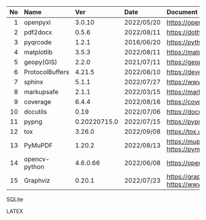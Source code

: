 
|No |Name|Ver|Date|Document URL|Source URL|Python package URL|
|--:|:-- |:--|:-- |:--         |:--       |:--|
|  1|openpyxl   |3.0.10 |2022/05/20 |https://openpyxl.readthedocs.io/en/stable/ |https://foss.heptapod.net/openpyxl/openpyxl |https://pypi.org/project/openpyxl/ |
|  2|pdf2docx   |0.5.6  |2022/08/11 |https://dothinking.github.io/pdf2docx/ |https://github.com/dothinking/pdf2docx |https://pypi.org/project/pdf2docx/ |
|  3|pyqrcode   |1.2.1  |2016/06/20 |https://pythonhosted.org/PyQRCode/ |https://github.com/mnooner256/pyqrcode |https://pypi.org/project/PyQRCode/ |
|  4|matplotlib |3.5.3  |2022/08/11 |https://matplotlib.org/ |https://github.com/matplotlib/matplotlib |https://pypi.org/project/matplotlib/ |
|  5|geopy(GIS) |2.2.0  |2021/07/11 |https://geopy.readthedocs.io/en/latest/ |https://github.com/geopy/geopy |https://pypi.org/project/geopy/ |
|  6|ProtocolBuffers |4.21.5 |2022/08/10 |https://developers.google.com/protocol-buffers/ |https://github.com/protocolbuffers/protobuf |https://pypi.org/project/protobuf/ |
|  7|sphinx     |5.1.1  |2022/07/27 |https://www.sphinx-doc.org/en/master/ |https://github.com/sphinx-doc/sphinx |https://pypi.org/project/Sphinx/ |
|  8|markupsafe |2.1.1  |2022/03/15 |https://markupsafe.palletsprojects.com/en/2.1.x/ |https://github.com/pallets/markupsafe/ |https://pypi.org/project/MarkupSafe/ |
|  9|coverage   |6.4.4  |2022/08/16 |https://coverage.readthedocs.io/en/6.4.4/ |https://github.com/nedbat/coveragepy |https://pypi.org/project/coverage/ |
| 10|docutils   |0.19   |2022/07/06 |https://docutils.sourceforge.io/ |https://repo.or.cz/docutils.git |https://pypi.org/project/docutils/ |
| 11|pypng      |0.20220715.0 | 2022/07/15 |https://pypng.readthedocs.io/en/latest/|https://gitlab.com/drj11/pypng/ |https://pypi.org/project/pypng/ |
| 12|tox        |3.26.0 |2022/09/08 |https://tox.wiki/en/latest/ |https://github.com/tox-dev/tox |https://pypi.org/project/tox/ |
| 13|PyMuPDF    |1.20.2 |2022/08/13 |https://mupdf.com/ https://pymupdf.readthedocs.io/en/latest/ |https://github.com/pymupdf/PyMuPDF |https://pypi.org/project/PyMuPDF/|
| 14|opencv-python|4.6.0.66 |2022/06/08 |https://opencv.org/ |https://github.com/opencv/opencv |https://pypi.org/project/opencv-python/|
| 15|Graphviz   |0.20.1 |2022/07/23 |https://graphviz.readthedocs.io/en/stable/ https://www.graphviz.org/ | https://github.com/xflr6/graphviz/ https://gitlab.com/graphviz/graphviz/ | https://gitlab.com/graphviz/graphviz/ |


SQLite

LATEX

